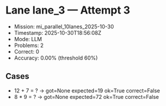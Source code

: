 # Lane lane_3 — Attempt 3

- Mission: mi_parallel_10lanes_2025-10-30
- Timestamp: 2025-10-30T18:56:08Z
- Mode: LLM
- Problems: 2
- Correct: 0
- Accuracy: 0.00% (threshold 60%)

## Cases
- 12 + 7 = ? → got=None expected=19 ok=True correct=False
- 8 * 9 = ? → got=None expected=72 ok=True correct=False